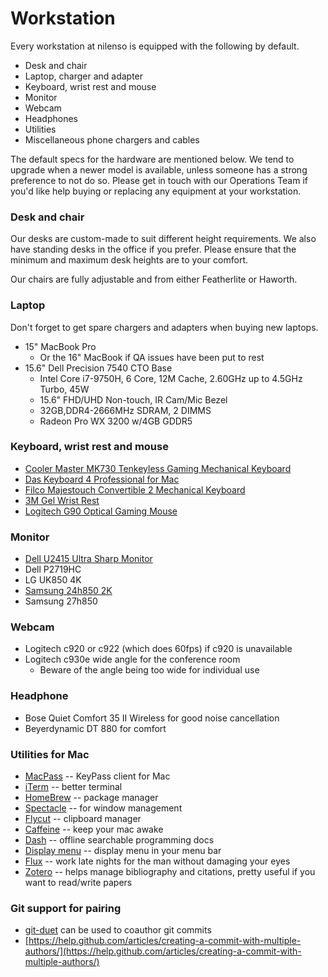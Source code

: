 # Workstation

Every workstation at nilenso is equipped with the following by default. 

* Desk and chair
* Laptop, charger and adapter
* Keyboard, wrist rest and mouse
* Monitor
* Webcam
* Headphones
* Utilities
* Miscellaneous phone chargers and cables

The default specs for the hardware are mentioned below. We tend to upgrade when a newer model is available, unless someone has a strong preference to not do so. Please get in touch with our Operations Team if you'd like help buying or replacing any equipment at your workstation. 

### Desk and chair

Our desks are custom-made to suit different height requirements. We also have standing desks in the office if you prefer. Please ensure that the minimum and maximum desk heights are to your comfort.

Our chairs are fully adjustable and from either Featherlite or Haworth.

### Laptop

Don't forget to get spare chargers and adapters when buying new laptops.

* 15" MacBook Pro 
  * Or the 16" MacBook if QA issues have been put to rest
* 15.6" Dell Precision 7540 CTO Base
  * Intel Core i7-9750H, 6 Core, 12M Cache, 2.60GHz up to 4.5GHz Turbo, 45W
  * 15.6" FHD/UHD Non-touch, IR Cam/Mic Bezel
  * 32GB,DDR4-2666MHz SDRAM, 2 DIMMS
  * Radeon Pro WX 3200 w/4GB GDDR5

### Keyboard, wrist rest and mouse

* [Cooler Master MK730 Tenkeyless Gaming Mechanical Keyboard](https://www.amazon.ca/dp/B07N4D7S6F)
* [Das Keyboard 4 Professional for Mac](https://shop.daskeyboard.com/collections/all-mechanical-keyboards/products/das-keyboard-4-professional-for-mac?variant=1168670496)
* [Filco Majestouch Convertible 2 Mechanical Keyboard](https://mechanicalkeyboards.com/shop/index.php?l=product_detail&p=3901)
* [3M Gel Wrist Rest](https://www.amazon.com/3M-Leatherette-Antimicrobial-Protection-WR309LE/dp/B000X4WCJU)
* [Logitech G90 Optical Gaming Mouse](https://www.amazon.in/Logitech-G90-Optical-Gaming-Mouse/dp/B00NFCD6Q0)

### Monitor

* [Dell U2415 Ultra Sharp Monitor](https://www.amazon.in/Dell-U2415-24-inch-UltraSharp-Monitor/dp/B00NZTKOQI)
* Dell P2719HC
* LG UK850 4K
* [Samsung 24h850 2K](https://www.samsung.com/uk/monitors/monitor-s24h850-ls24h850qfuxen/)
* Samsung 27h850

### Webcam

* Logitech c920 or c922 \(which does 60fps\) if c920 is unavailable
* Logitech c930e wide angle for the conference room
  * Beware of the angle being too wide for individual use

### Headphone

* Bose Quiet Comfort 35 II Wireless for good noise cancellation
* Beyerdynamic DT 880 for comfort

### Utilities for Mac

* [MacPass](https://github.com/MacPass/MacPass) -- KeyPass client for Mac
* [iTerm](https://www.iterm2.com/) -- better terminal
* [HomeBrew](https://brew.sh/) -- package manager
* [Spectacle](https://www.spectacleapp.com/) -- for window management
* [Flycut](https://itunes.apple.com/in/app/flycut-clipboard-manager/) -- clipboard manager
* [Caffeine](http://lightheadsw.com/caffeine/) -- keep your mac awake
* [Dash](https://kapeli.com/dash) -- offline searchable programming docs
* [Display menu](http://displaymenu.milchimgemuesefach.de/) -- display menu in your menu bar
* [Flux](https://justgetflux.com/) -- work late nights for the man without damaging your eyes
* [Zotero](https://www.zotero.org/download/) -- helps manage bibliography and citations, pretty useful if you want to read/write papers

### Git support for pairing

* [git-duet](https://github.com/git-duet/git-duet) can be used to coauthor git commits
* [https://help.github.com/articles/creating-a-commit-with-multiple-authors/](https://help.github.com/articles/creating-a-commit-with-multiple-authors/)

